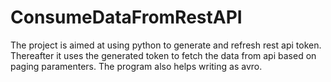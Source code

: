 # ConsumeDataFromRestAPI

The project is aimed at using python to generate and refresh rest api token. Thereafter it uses the generated token to fetch the data from api based on paging paramenters. The program also helps writing as avro. 
